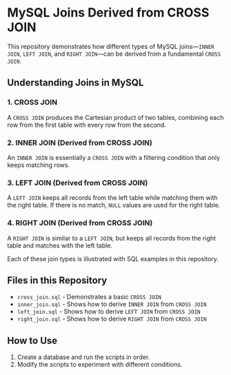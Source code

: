 # MySQL Joins Derived from CROSS JOIN

This repository demonstrates how different types of MySQL joins—`INNER JOIN`, `LEFT JOIN`, and `RIGHT JOIN`—can be derived from a fundamental `CROSS JOIN`.

## **Understanding Joins in MySQL**
### **1. CROSS JOIN**
A `CROSS JOIN` produces the Cartesian product of two tables, combining each row from the first table with every row from the second.

### **2. INNER JOIN (Derived from CROSS JOIN)**
An `INNER JOIN` is essentially a `CROSS JOIN` with a filtering condition that only keeps matching rows.

### **3. LEFT JOIN (Derived from CROSS JOIN)**
A `LEFT JOIN` keeps all records from the left table while matching them with the right table. If there is no match, `NULL` values are used for the right table.

### **4. RIGHT JOIN (Derived from CROSS JOIN)**
A `RIGHT JOIN` is similar to a `LEFT JOIN`, but keeps all records from the right table and matches with the left table.

Each of these join types is illustrated with SQL examples in this repository.

## **Files in this Repository**
- `cross_join.sql` - Demonstrates a basic `CROSS JOIN`
- `inner_join.sql` - Shows how to derive `INNER JOIN` from `CROSS JOIN`
- `left_join.sql` - Shows how to derive `LEFT JOIN` from `CROSS JOIN`
- `right_join.sql` - Shows how to derive `RIGHT JOIN` from `CROSS JOIN`

## **How to Use**
1. Create a database and run the scripts in order.
2. Modify the scripts to experiment with different conditions.
